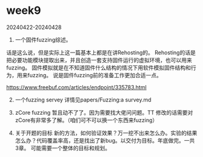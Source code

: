# week9

20240422-20240428


1. 一个固件fuzzing综述。

话是这么说，但是实际上这一篇基本上都是在讲Rehosting的。
Rehosting的话是把必要功能模块提取出来，并且创造一套支持固件运行的虚拟环境，也可以用来fuzzing。
固件模拟就是在不知道固件什么结构的情况下用软件模拟固件结构和行为，用来fuzzing。
说是固件fuzzing前的准备工作更加合适一点。

https://www.freebuf.com/articles/endpoint/335783.html



2. 一个fuzzing servey
详情见papers/Fuzzing:a survey.md


3. zCore fuzzing
暂且动不了了。因为需要找大佬问问题。TT
修改的话需要对zCore有非常多了解。（咱们可不可以换一个东西来fuzzing）

4. 关于开题的目标
新的方法，如何验证效果？万一挖不出来怎么办。实验的结果怎么办？代码覆盖率高，还是找出了新bug。以交付为目标。年底做完。一共3章。
可能需要一个整体的目标和规划。